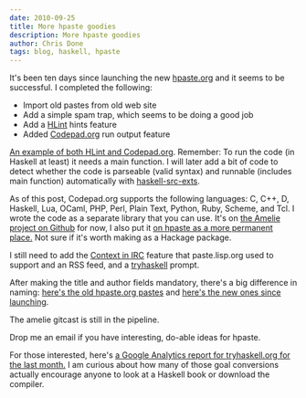 ```yaml
---
date: 2010-09-25
title: More hpaste goodies
description: More hpaste goodies
author: Chris Done
tags: blog, haskell, hpaste
---
```


It's been ten days since launching the new
[hpaste.org](http://hpaste.org/) and it seems to be successful. I
completed the following:

* Import old pastes from old web site
* Add a simple spam trap, which seems to be doing a good job
* Add a [HLint](http://community.haskell.org/~ndm/hlint/) hints feature
* Added [Codepad.org](http://codepad.org/) run output feature

[An example of both HLint and Codepad.org](http://hpaste.org/40093/xmonadhs). Remember:
To run the code (in Haskell at least) it needs a main function. I
will later add a bit of code to detect whether the code is
parseable (valid syntax) and runnable (includes main function)
automatically with
[haskell-src-exts](http://hackage.haskell.org/package/haskell-src-exts).

As of this post, Codepad.org supports the following languages: C,
C++, D, Haskell, Lua, OCaml, PHP, Perl, Plain Text, Python, Ruby,
Scheme, and Tcl. I wrote the code as a separate library that you
can use. It's on
[the Amelie project on Github](http://github.com/chrisdone/amelie/blob/master/src/Web/Codepad.hs)
for now, I also put it
[on hpaste as a more permanent place.](http://hpaste.org/40120/webcodepad)
Not sure if it's worth making as a Hackage package.

I still need to add the
[Context in IRC](http://bc.tech.coop/blog/041020.html) feature
that paste.lisp.org used to support and an RSS feed, and a
[tryhaskell](http://tryhaskell.org/) prompt.

After making the title and author fields mandatory, there's a big
difference in naming:
[here's the old hpaste.org pastes](http://i.imgur.com/qmsKR.png)
and
[here's the new ones since launching](http://i.imgur.com/ftYWL.png).

The amelie gitcast is still in the pipeline.

Drop me an email if you have interesting, do-able ideas for hpaste.

For those interested, here's
[a Google Analytics report for tryhaskell.org for the last month.](http://chrisdone.com/docs/GA_20100826-20100925.pdf)
I am curious about how many of those goal conversions actually
encourage anyone to look at a Haskell book or download the
compiler.
